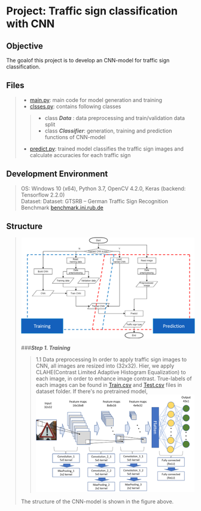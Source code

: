 Project: Traffic sign classification with CNN
=============================================

## Objective
The goalof this project is to develop an CNN-model for traffic sign classification. 

## Files
>* [main.py](https://github.com/DuseobSong/Traffic_sign_classification/blob/master/main.py): main code for model generation and training
>* [clsses.py](https://github.com/DuseobSong/Traffic_sign_classification/blob/master/classes.py): contains following classes
>> * class ***Data***      : data preprocessing and train/validation data split
>> * class ***Classifier***: generation, training and prediction functions of CNN-model
>* [predict.py](https://github.com/DuseobSong/Traffic_sign_classification/blob/master/predict.py): trained model classifies the traffic sign images and calculate accuracies for each traffic sign

## Development Environment
> OS: Windows 10 (x64), Python 3.7, OpenCV 4.2.0, Keras (backend: Tensorflow 2.2.0)  
> Dataset: Dataset: GTSRB – German Traffic Sign Recognition Benchmark [benchmark.ini.rub.de](benchmark.ini.rub.de)

## Structure
>
>![image](https://github.com/DuseobSong/Traffic_sign_classification/blob/master/images/flow_chart.png)
> 
> ###***Step 1. Training***
>> 1.1 Data preprocessing
>> In order to apply traffic sign images to CNN, all images are resized into (32x32). Hier, we apply CLAHE(Contrast Limited Adaptive Histogram Equalization) to each image, in order to enhance image contrast.
>> True-labels of each images can be found in [Train.csv](https://github.com/DuseobSong/Traffic_sign_classification/blob/master/dataset/Train.csv) and [Test.csv](https://github.com/DuseobSong/Traffic_sign_classification/blob/master/dataset/Test.csv) files in dataset folder. 
>>If there's no pretrained model, 
>![image](https://github.com/DuseobSong/Traffic_sign_classification/blob/master/images/model.png)
>
> The structure of the CNN-model is shown in the figure above. 

